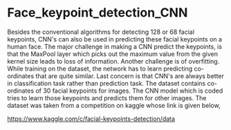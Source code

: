 # Face_keypoint_detection_CNN

Besides the conventional algorithms for detecting 128 or 68 facial keypoints, CNN's can also be used in predicting these facial keypoints on a human face. The major challenge in making a CNN predict the keypoints, is that the MaxPool layer which picks out the maximum value from the given kernel size leads to loss of information. Another challenge is of overfitting. While training on the dataset, the network has to learn predicting co-ordinates that are quite similar. Last concern is that CNN's are always better in classification task rather than prediction task.
The dataset contains co-ordinates of 30 facial keypoints for images. The CNN model which is coded tries to learn those keypoints and predicts them for other images.
The dataset was taken from a competition on kaggle whose link is given below,

https://www.kaggle.com/c/facial-keypoints-detection/data

